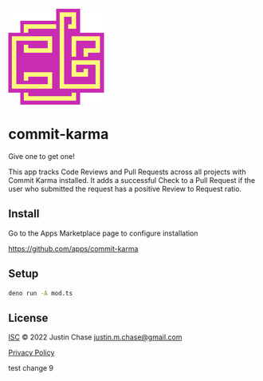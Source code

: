 ![Commit Karma Logo](./assets/logo.png)

# commit-karma

Give one to get one!

This app tracks Code Reviews and Pull Requests across all projects with Commit
Karma installed. It adds a successful Check to a Pull Request if the user who
submitted the request has a positive Review to Request ratio.

## Install

Go to the Apps Marketplace page to configure installation

https://github.com/apps/commit-karma

## Setup

```sh
deno run -A mod.ts
```

## License

[ISC](LICENSE) © 2022 Justin Chase <justin.m.chase@gmail.com>

[Privacy Policy](assets/PRIVACY.md)

test change 9
